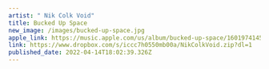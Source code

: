 ```yaml
---
artist: " Nik Colk Void"
title: Bucked Up Space
new_image: /images/bucked-up-space.jpg
apple_link: https://music.apple.com/us/album/bucked-up-space/1601974145
link: https://www.dropbox.com/s/iccc7h0550mb00a/NikColkVoid.zip?dl=1
published_date: 2022-04-14T18:02:39.326Z
---
```

